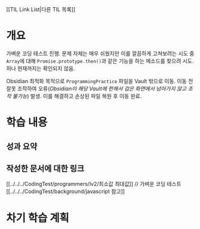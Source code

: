 [[TIL Link List|다른 TIL 목록]]
# 개요
가벼운 코딩 테스트 진행. 문제 자체는 매우 쉬웠지만 이를 깔끔하게 고쳐보려는 시도 중 `Array`에 대해 `Promise.prototype.then()`과 같은 기능을 하는 메소드를 찾으려 시도. 허나 현재까지는 확인되지 않음.

Obsidian 최적화 목적으로 `ProgrammingPractice` 파일을 Vault 밖으로 이동. 이동 전 잘못 조작하여 오류(*Obsidian이 해당 Vault에 한해서 검은 화면에서 넘어가지 않고 조작 불가능*) 발생. 이를 해결하고 손상된 파일 복원 후 이동 완료.

# 학습 내용
## 성과 요약

## 작성한 문서에 대한 링크
[[../../../CodingTest/programmers/lv2/최소값 최대값]] // 가벼운 코딩 테스트
[[../../../CodingTest/background/javascript 참고]]

# 차기 학습 계획